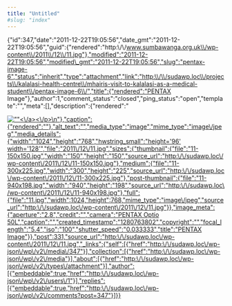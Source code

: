 ```yaml
---
title: "Untitled"
#slug: "index"
---
```


{"id":347,"date":"2011-12-22T19:05:56","date\_gmt":"2011-12-22T19:05:56","guid":{"rendered":"http:\\/\\/www.sumbawanga.org.uk\\/wp-content\\/2011\\/12\\/11.jpg"},"modified":"2011-12-22T19:05:56","modified\_gmt":"2011-12-22T19:05:56","slug":"pentax-image-6","status":"inherit","type":"attachment","link":"http:\\/\\/sudawp.loc\\/projects\\/kalalasi-health-centre\\/mhairis-visit-to-kalalasi-as-a-medical-student\\/pentax-image-6\\/","title":{"rendered":"PENTAX Image"},"author":1,"comment\_status":"closed","ping\_status":"open","template":"","meta":\[\],"description":{"rendered":"

[![\"\"](\"http:\/\/sudawp.loc\/wp-content\/2011\/12\/11-300x225.jpg\")<\\/a><\\/p>\\n"},"caption":{"rendered":""},"alt\_text":"","media\_type":"image","mime\_type":"image\\/jpeg","media\_details":{"width":"1024","height":"768","hwstring\_small":"height='96' width='128'","file":"2011\\/12\\/11.jpg","sizes":{"thumbnail":{"file":"11-150x150.jpg","width":"150","height":"150","source\_url":"http:\\/\\/sudawp.loc\\/wp-content\\/2011\\/12\\/11-150x150.jpg"},"medium":{"file":"11-300x225.jpg","width":"300","height":"225","source\_url":"http:\\/\\/sudawp.loc\\/wp-content\\/2011\\/12\\/11-300x225.jpg"},"post-thumbnail":{"file":"11-940x198.jpg","width":"940","height":"198","source\_url":"http:\\/\\/sudawp.loc\\/wp-content\\/2011\\/12\\/11-940x198.jpg"},"full":{"file":"11.jpg","width":1024,"height":768,"mime\_type":"image\\/jpeg","source\_url":"http:\\/\\/sudawp.loc\\/wp-content\\/2011\\/12\\/11.jpg"}},"image\_meta":{"aperture":"2.8","credit":"","camera":"PENTAX Optio 50L","caption":"","created\_timestamp":"1280763802","copyright":"","focal\_length":"5.4","iso":"100","shutter\_speed":"0.033333","title":"PENTAX Image"}},"post":331,"source\_url":"http:\\/\\/sudawp.loc\\/wp-content\\/2011\\/12\\/11.jpg","\_links":{"self":\[{"href":"http:\\/\\/sudawp.loc\\/wp-json\\/wp\\/v2\\/media\\/347"}\],"collection":\[{"href":"http:\\/\\/sudawp.loc\\/wp-json\\/wp\\/v2\\/media"}\],"about":\[{"href":"http:\\/\\/sudawp.loc\\/wp-json\\/wp\\/v2\\/types\\/attachment"}\],"author":\[{"embeddable":true,"href":"http:\\/\\/sudawp.loc\\/wp-json\\/wp\\/v2\\/users\\/1"}\],"replies":\[{"embeddable":true,"href":"http:\\/\\/sudawp.loc\\/wp-json\\/wp\\/v2\\/comments?post=347"}\]}}](http:\/\/sudawp.loc\/wp-content\/2011\/12\/11.jpg)